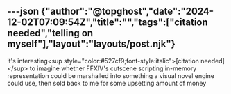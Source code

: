 ---json
{"author":"@topghost","date":"2024-12-02T07:09:54Z","title":"","tags":["citation needed","telling on myself"],"layout":"layouts/post.njk"}
---
it&#x27;s interesting&#x3C;sup style=&#x22;color:#527cf9;font-style:italic&#x22;&#x3E;[citation needed]&#x3C;/sup&#x3E; to imagine whether FFXIV&#x27;s cutscene scripting in-memory representation could be marshalled into something a visual novel engine could use, then sold back to me for some upsetting amount of money
